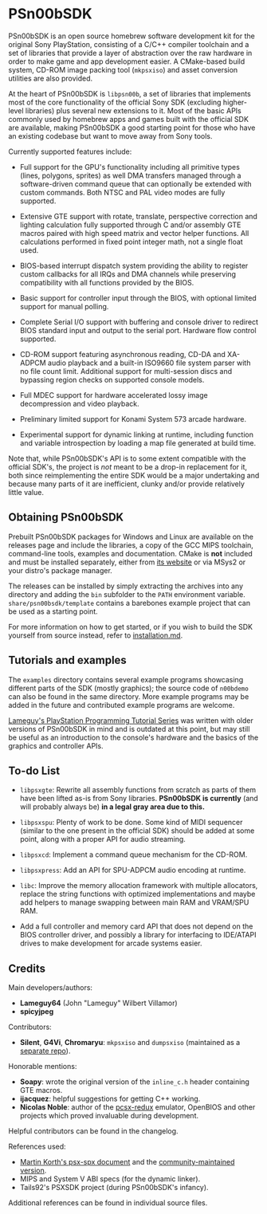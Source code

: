 
# PSn00bSDK

PSn00bSDK is an open source homebrew software development kit for the original
Sony PlayStation, consisting of a C/C++ compiler toolchain and a set of
libraries that provide a layer of abstraction over the raw hardware in order to
make game and app development easier. A CMake-based build system, CD-ROM image
packing tool (`mkpsxiso`) and asset conversion utilities are also provided.

At the heart of PSn00bSDK is `libpsn00b`, a set of libraries that implements
most of the core functionality of the official Sony SDK (excluding higher-level
libraries) plus several new extensions to it. Most of the basic APIs commonly
used by homebrew apps and games built with the official SDK are available,
making PSn00bSDK a good starting point for those who have an existing codebase
but want to move away from Sony tools.

Currently supported features include:

* Full support for the GPU's functionality including all primitive types (lines,
  polygons, sprites) as well DMA transfers managed through a software-driven
  command queue that can optionally be extended with custom commands. Both NTSC
  and PAL video modes are fully supported.

* Extensive GTE support with rotate, translate, perspective correction and
  lighting calculation fully supported through C and/or assembly GTE macros
  paired with high speed matrix and vector helper functions. All calculations
  performed in fixed point integer math, not a single float used.

* BIOS-based interrupt dispatch system providing the ability to register custom
  callbacks for all IRQs and DMA channels while preserving compatibility with
  all functions provided by the BIOS.

* Basic support for controller input through the BIOS, with optional limited
  support for manual polling.

* Complete Serial I/O support with buffering and console driver to redirect BIOS
  standard input and output to the serial port. Hardware flow control supported.

* CD-ROM support featuring asynchronous reading, CD-DA and XA-ADPCM audio
  playback and a built-in ISO9660 file system parser with no file count limit.
  Additional support for multi-session discs and bypassing region checks on
  supported console models.

* Full MDEC support for hardware accelerated lossy image decompression and video
  playback.

* Preliminary limited support for Konami System 573 arcade hardware.

* Experimental support for dynamic linking at runtime, including function and
  variable introspection by loading a map file generated at build time.

Note that, while PSn00bSDK's API is to some extent compatible with the official
SDK's, the project is *not* meant to be a drop-in replacement for it, both
since reimplementing the entire SDK would be a major undertaking and because
many parts of it are inefficient, clunky and/or provide relatively little value.

## Obtaining PSn00bSDK

Prebuilt PSn00bSDK packages for Windows and Linux are available on the releases
page and include the libraries, a copy of the GCC MIPS toolchain, command-line
tools, examples and documentation. CMake is **not** included and must be
installed separately, either from [its website](https://cmake.org/download) or
via MSys2 or your distro's package manager.

The releases can be installed by simply extracting the archives into any
directory and adding the `bin` subfolder to the `PATH` environment variable.
`share/psn00bsdk/template` contains a barebones example project that can be
used as a starting point.

For more information on how to get started, or if you wish to build the SDK
yourself from source instead, refer to [installation.md](doc/installation.md).

## Tutorials and examples

The `examples` directory contains several example programs showcasing different
parts of the SDK (mostly graphics); the source code of `n00bdemo` can also be
found in the same directory. More example programs may be added in the future
and contributed example programs are welcome.

[Lameguy's PlayStation Programming Tutorial Series](http://lameguy64.net/tutorials/pstutorials)
was written with older versions of PSn00bSDK in mind and is outdated at this
point, but may still be useful as an introduction to the console's hardware and
the basics of the graphics and controller APIs.

## To-do List

* `libpsxgte`: Rewrite all assembly functions from scratch as parts of them have
  been lifted as-is from Sony libraries. **PSn00bSDK is currently** (and
  will probably always be) **in a legal gray area due to this.**

* `libpsxspu`: Plenty of work to be done. Some kind of MIDI sequencer (similar
  to the one present in the official SDK) should be added at some point, along
  with a proper API for audio streaming.

* `libpsxcd`: Implement a command queue mechanism for the CD-ROM.

* `libpsxpress`: Add an API for SPU-ADPCM audio encoding at runtime.

* `libc`: Improve the memory allocation framework with multiple allocators,
  replace the string functions with optimized implementations and maybe add
  helpers to manage swapping between main RAM and VRAM/SPU RAM.

* Add a full controller and memory card API that does not depend on the BIOS
  controller driver, and possibly a library for interfacing to IDE/ATAPI drives
  to make development for arcade systems easier.

## Credits

Main developers/authors:

* **Lameguy64** (John "Lameguy" Wilbert Villamor)
* **spicyjpeg**

Contributors:

* **Silent**, **G4Vi**, **Chromaryu**: `mkpsxiso` and `dumpsxiso` (maintained
  as a [separate repo](https://github.com/Lameguy64/mkpsxiso)).

Honorable mentions:

* **Soapy**: wrote the original version of the `inline_c.h` header containing
  GTE macros.
* **ijacquez**: helpful suggestions for getting C++ working.
* **Nicolas Noble**: author of the
  [pcsx-redux](https://github.com/grumpycoders/pcsx-redux) emulator, OpenBIOS
  and other projects which proved invaluable during development.

Helpful contributors can be found in the changelog.

References used:

* [Martin Korth's psx-spx document](http://problemkaputt.de/psx-spx.htm) and the
  [community-maintained version](https://psx-spx.consoledev.net).
* MIPS and System V ABI specs (for the dynamic linker).
* Tails92's PSXSDK project (during PSn00bSDK's infancy).

Additional references can be found in individual source files.
